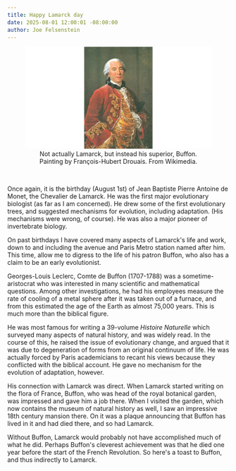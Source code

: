 ```yaml
---
title: Happy Lamarck day
date: 2025-08-01 12:00:01 -08:00:00
author: Joe Felsenstein
---
```


<figure><img src="/uploads/2025/Buffon2.jpg" alt="[Not Lamarck but instead Buffon]"/><div align="center"><figcaption>Not actually Lamarck, but instead 
his superior, Buffon.<br/> Painting by François-Hubert Drouais. From Wikimedia.</figcaption></div></figure>

<p>&nbsp;</p>

Once again, it is the birthday (August 1st) of Jean Baptiste Pierre Antoine de Monet, the Chevalier de 
Lamarck.  He was the first major evolutionary biologist (as far as I am concerned).  He drew some of 
the first evolutionary trees, and suggested mechanisms for evolution, including adaptation. (His mechanisms 
were wrong, of course).  He was also a major pioneer of invertebrate biology.

On past birthdays I have covered many aspects of Lamarck's life and work, down to and including the 
avenue and Paris Metro station named after him.  This time, allow me to digress to the life of 
his patron Buffon, who also has a claim to be an early evolutionist.

<!--more-->

Georges-Louis Leclerc, Comte de Buffon (1707-1788) was a sometime-aristocrat who was 
interested in many scientific and mathematical questions.  Among other investigations, he had 
his employees measure the rate of cooling of a metal sphere after it was taken out of a 
furnace, and from this estimated the age of the Earth as almost 75,000 years.  This is much 
more than the biblical figure.

He was most famous for writing a 39-volume _Histoire Naturelle_ which surveyed many 
aspects of natural history, and was widely read.  In the course of this, he raised the issue of evolutionary 
change, and argued that it was due to degeneration of forms from an original continuum of 
life.  He was actually forced by Paris academicians to recant his views because they 
conflicted with the biblical account.  He gave no mechanism for the evolution of adaptation, 
however.

His connection with Lamarck was direct.  When Lamarck started writing on the flora of 
France, Buffon, who was head of the royal botanical garden, was impressed and gave him 
a job there.  When I visited the garden, which now contains the museum of natural 
history as well, I saw an impressive 18th century mansion there.  On it was a 
plaque announcing that Buffon has lived in it and had died there, and so had Lamarck.

Without Buffon, Lamarck would probably not have accomplished much of what he did. 
Perhaps Buffon's cleverest achievement was that he died one year before the start 
of the French Revolution.  So here's a toast to Buffon, and thus indirectly to Lamarck.

